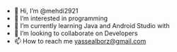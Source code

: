 - 👋 Hi, I’m @mehdi2921
- 👀 I’m interested in programming
- 🌱 I’m currently learning Java and Android Studio with 
- 💞️ I’m looking to collaborate on Developers 
- 📫 How to reach me yassealborz@gmail.com


<!---
mehdi2921/mehdi2921 is a ✨ special ✨ repository because its `README.md` (this file) appears on your GitHub profile.
You can click the Preview link to take a look at your changes.
--->
